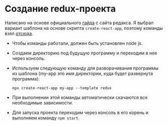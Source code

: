 # Создание redux-проекта

Написано на основе официального [гайда](https://react-redux.js.org/introduction/getting-started#installation) с сайта редакса. Я выбрал вариант шаблона на основе скрипта `create-react-app`, поэтому команды взял [отсюда](https://github.com/reduxjs/redux-templates/tree/master/packages/cra-template-redux).

* Чтобы команды работали, должен быть установлен node js.

* Создаем директорию под будущую программу и переходим в нее через консоль.

* Используем следующую команду для разворачивания программы из шаблона (my-app это имя директории, куда будет развернута программа):

  ```
  npx create-react-app my-app --template redux
  ```

* При выполнении этой команды автоматически скачаются все необходимые зависимости.

* Для запуска проекта переходим через консоль в его корень и выполняем команду `npm start`.

